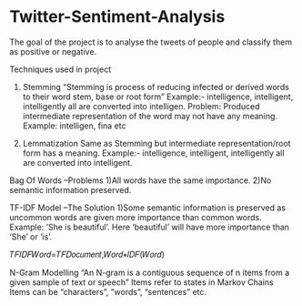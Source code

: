 # Twitter-Sentiment-Analysis
The goal of the project is to analyse the tweets of people and classify them as positive or negative.

Techniques used in project

1) Stemming
“Stemming is process of reducing infected or derived words to their word stem, base or root form”
Example:- intelligence, intelligent, intelligently all are converted into intelligen.
Problem:
Produced intermediate representation of the word may not have any meaning. 
Example: intelligen, fina etc

2) Lemmatization
Same as Stemming but intermediate representation/root form has a meaning.
Example:- intelligence, intelligent, intelligently all are converted into intelligent.

Bag Of Words –Problems
1)All words have the same importance.
2)No semantic information preserved.

TF-IDF Model –The Solution
1)Some semantic information is preserved as uncommon words are given more importance than common words.
Example: ‘She is beautiful’. Here ‘beautiful’ will have more importance than ‘She’ or ‘is’.

𝑇𝐹𝐼𝐷𝐹𝑊𝑜𝑟𝑑=𝑇𝐹𝐷𝑜𝑐𝑢𝑚𝑒𝑛𝑡,𝑊𝑜𝑟𝑑∗𝐼𝐷𝐹(𝑊𝑜𝑟𝑑)

N-Gram Modelling 
“An N-gram is a contiguous sequence of n items from a given sample of text or speech” 
Items refer to states in Markov Chains
Items can be “characters”, ”words”, “sentences” etc.
